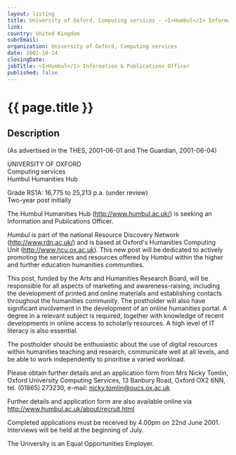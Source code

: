 ```yaml
---
layout: listing
title: University of Oxford, Computing services - <I>Humbul</I> Information & Publications Officer
link:
country: United Kingdom
subrEmail: 
organization: University of Oxford, Computing services 
date: 2001-10-14
closingDate: 
jobTitle: <I>Humbul</I> Information & Publications Officer
published: false
---
```



# {{ page.title }}

## Description


<P>(As advertised in the THES, 2001-06-01 and The Guardian, 2001-06-04)</P>

<P>UNIVERSITY OF OXFORD<BR/>
Computing services<BR/> 
Humbul Humanities Hub</P> 

<P>Grade RS1A: 16,775 to 25,213 p.a. (under review)<BR/> 
Two-year post initially</P>

<P>The Humbul Humanities Hub (<A HREF="http://www.humbul.ac.uk/">http://www.humbul.ac.uk/</A>) is seeking an Information and Publications Officer.</P> 

<P><I>Humbul</I> is part of the national Resource Discovery Network (<A HREF="http://www.rdn.ac.uk/">http://www.rdn.ac.uk/</A>) and is based at Oxford's Humanities Computing Unit (<A HREF="http://www.hcu.ox.ac.uk">http://www.hcu.ox.ac.uk</A>). This new post will be dedicated to actively promoting the services and resources offered by Humbul within the higher and further education humanities communities.</P> 

<P>This post, funded by the Arts and Humanities Research Board, will be responsible for all aspects of marketing and awareness-raising, including the development of printed and online materials and establishing contacts throughout the humanities community. The postholder will also have significant involvement in the development of an online humanities portal. A degree in a relevant subject is required, together with knowledge of recent developments in online access to scholarly resources. A high level of IT literacy is also essential. </P>

<P>The postholder should be enthusiastic about the use of digital resources within humanities teaching and research, communicate well at all levels, and be able to work independently to prioritise a varied workload. </P>

<P>Please obtain further details and an application form from Mrs Nicky Tomlin, Oxford University Computing Services, 13 Banbury Road, Oxford OX2 6NN, tel. (01865) 273230, e-mail: <A HREF="mailto:nicky.tomlin@oucs.ox.ac.uk">nicky.tomlin@oucs.ox.ac.uk</A></P>

<P>Further details and application form are also available online via <A HREF="http://www.humbul.ac.uk/about/recruit.html">http://www.humbul.ac.uk/about/recruit.html</A></P>

<P>Completed applications must be received by 4.00pm on 22nd June 2001. 
Interviews will be held at the beginning of July. </P>

<P>The University is an Equal Opportunities Employer.</P>
